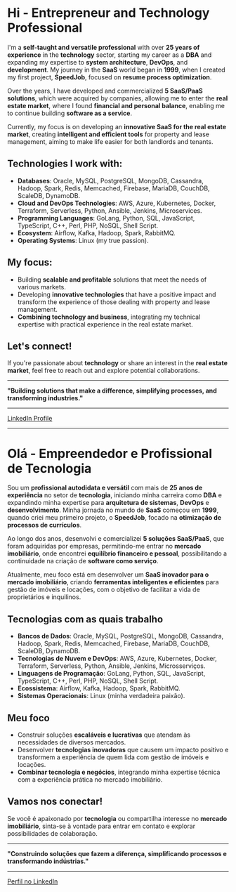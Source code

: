 # Hi - Entrepreneur and Technology Professional

I'm a **self-taught and versatile professional** with over **25 years of experience** in the **technology** sector, starting my career as a **DBA** and expanding my expertise to **system architecture**, **DevOps**, and **development**. My journey in the **SaaS** world began in **1999**, when I created my first project, **SpeedJob**, focused on **resume process optimization**.

Over the years, I have developed and commercialized **5 SaaS/PaaS solutions**, which were acquired by companies, allowing me to enter the **real estate market**, where I found **financial and personal balance**, enabling me to continue building **software as a service**.

Currently, my focus is on developing an **innovative SaaS for the real estate market**, creating **intelligent and efficient tools** for property and lease management, aiming to make life easier for both landlords and tenants.

## Technologies I work with:

- **Databases**: Oracle, MySQL, PostgreSQL, MongoDB, Cassandra, Hadoop, Spark, Redis, Memcached, Firebase, MariaDB, CouchDB, ScaleDB, DynamoDB.
- **Cloud and DevOps Technologies**: AWS, Azure, Kubernetes, Docker, Terraform, Serverless, Python, Ansible, Jenkins, Microservices.
- **Programming Languages**: GoLang, Python, SQL, JavaScript, TypeScript, C++, Perl, PHP, NoSQL, Shell Script.
- **Ecosystem**: Airflow, Kafka, Hadoop, Spark, RabbitMQ.
- **Operating Systems**: Linux (my true passion).

## My focus:

- Building **scalable and profitable** solutions that meet the needs of various markets.
- Developing **innovative technologies** that have a positive impact and transform the experience of those dealing with property and lease management.
- **Combining technology and business**, integrating my technical expertise with practical experience in the real estate market.

## Let's connect!

If you're passionate about **technology** or share an interest in the **real estate market**, feel free to reach out and explore potential collaborations.

---

**"Building solutions that make a difference, simplifying processes, and transforming industries."**


---

[LinkedIn Profile](https://www.linkedin.com/in/mrkoliveira)

------------------------------------------

# Olá - Empreendedor e Profissional de Tecnologia

Sou um **profissional autodidata e versátil** com mais de **25 anos de experiência** no setor de **tecnologia**, iniciando minha carreira como **DBA** e expandindo minha expertise para **arquitetura de sistemas**, **DevOps** e **desenvolvimento**. Minha jornada no mundo de **SaaS** começou em **1999**, quando criei meu primeiro projeto, o **SpeedJob**, focado na **otimização de processos de currículos**.

Ao longo dos anos, desenvolvi e comercializei **5 soluções SaaS/PaaS**, que foram adquiridas por empresas, permitindo-me entrar no **mercado imobiliário**, onde encontrei **equilíbrio financeiro e pessoal**, possibilitando a continuidade na criação de **software como serviço**.

Atualmente, meu foco está em desenvolver um **SaaS inovador para o mercado imobiliário**, criando **ferramentas inteligentes e eficientes** para gestão de imóveis e locações, com o objetivo de facilitar a vida de proprietários e inquilinos.

## Tecnologias com as quais trabalho

- **Bancos de Dados**: Oracle, MySQL, PostgreSQL, MongoDB, Cassandra, Hadoop, Spark, Redis, Memcached, Firebase, MariaDB, CouchDB, ScaleDB, DynamoDB.
- **Tecnologias de Nuvem e DevOps**: AWS, Azure, Kubernetes, Docker, Terraform, Serverless, Python, Ansible, Jenkins, Microsserviços.
- **Linguagens de Programação**: GoLang, Python, SQL, JavaScript, TypeScript, C++, Perl, PHP, NoSQL, Shell Script.
- **Ecossistema**: Airflow, Kafka, Hadoop, Spark, RabbitMQ.
- **Sistemas Operacionais**: Linux (minha verdadeira paixão).

## Meu foco

- Construir soluções **escaláveis e lucrativas** que atendam às necessidades de diversos mercados.
- Desenvolver **tecnologias inovadoras** que causem um impacto positivo e transformem a experiência de quem lida com gestão de imóveis e locações.
- **Combinar tecnologia e negócios**, integrando minha expertise técnica com a experiência prática no mercado imobiliário.

## Vamos nos conectar!

Se você é apaixonado por **tecnologia** ou compartilha interesse no **mercado imobiliário**, sinta-se à vontade para entrar em contato e explorar possibilidades de colaboração.

---

**"Construindo soluções que fazem a diferença, simplificando processos e transformando indústrias."**

---

[Perfil no LinkedIn](https://www.linkedin.com/in/mrkoliveira)



